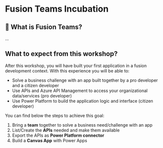 # Fusion Teams Incubation

## 🤹 What is Fusion Teams?

...

## What to expect from this workshop?
After this workshop, you will have built your first application in a fusion development context. With this experience you will be able to:

- Solve a business challenge with an app built together by a pro developer and a citizen developer 
- Use APIs and Azure API Management to access your organizational data/services (pro developer)
- Use Power Platform to build the application logic and interface (citizen developer)

You can find below the steps to achieve this goal:

1. Bring a **team** together to solve a business need/challenge with an app
3. List/Create the **APIs** needed and make them available 
4. Export the APIs as **Power Platform connector**
5. Build a **Canvas App** with Power Apps
